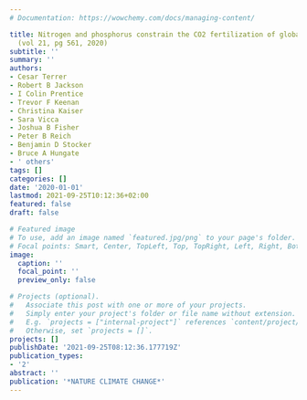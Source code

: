 ```yaml
---
# Documentation: https://wowchemy.com/docs/managing-content/

title: Nitrogen and phosphorus constrain the CO2 fertilization of global plant biomass
  (vol 21, pg 561, 2020)
subtitle: ''
summary: ''
authors:
- Cesar Terrer
- Robert B Jackson
- I Colin Prentice
- Trevor F Keenan
- Christina Kaiser
- Sara Vicca
- Joshua B Fisher
- Peter B Reich
- Benjamin D Stocker
- Bruce A Hungate
- ' others'
tags: []
categories: []
date: '2020-01-01'
lastmod: 2021-09-25T10:12:36+02:00
featured: false
draft: false

# Featured image
# To use, add an image named `featured.jpg/png` to your page's folder.
# Focal points: Smart, Center, TopLeft, Top, TopRight, Left, Right, BottomLeft, Bottom, BottomRight.
image:
  caption: ''
  focal_point: ''
  preview_only: false

# Projects (optional).
#   Associate this post with one or more of your projects.
#   Simply enter your project's folder or file name without extension.
#   E.g. `projects = ["internal-project"]` references `content/project/deep-learning/index.md`.
#   Otherwise, set `projects = []`.
projects: []
publishDate: '2021-09-25T08:12:36.177719Z'
publication_types:
- '2'
abstract: ''
publication: '*NATURE CLIMATE CHANGE*'
---
```

